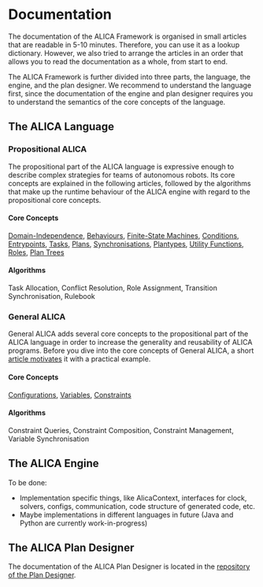 # Documentation

The documentation of the ALICA Framework is organised in small articles that are readable in 5-10 minutes. Therefore, you can use it as a lookup dictionary. However, we also tried to arrange the articles in an order that allows you to read the documentation as a whole, from start to end.

The ALICA Framework is further divided into three parts, the language, the engine, and the plan designer. We recommend to understand the language first, since the documentation of the engine and plan designer requires you to understand the semantics of the core concepts of the language.

## The ALICA Language

### Propositional ALICA

The propositional part of the ALICA language is expressive enough to describe complex strategies for teams of autonomous robots. Its core concepts are explained in the following articles, followed by the algorithms that make up the runtime behaviour of the ALICA engine with regard to the propositional core concepts.

#### Core Concepts

[Domain-Independence](./articles/domain-independence.md), [Behaviours](./articles/behaviours.md), [Finite-State Machines](./articles/finite-state_machines.md), [Conditions](./articles/conditions.md), [Entrypoints](./articles/entrypoints.md), [Tasks](./articles/tasks.md), [Plans](./articles/plans.md), [Synchronisations](./articles/synchronisations.md), [Plantypes](./articles/plantypes.md), [Utility Functions](./articles/utility_functions.md), [Roles](./articles/roles.md), [Plan Trees](./articles/plan_trees.md)

#### Algorithms

Task Allocation, Conflict Resolution, Role Assignment, Transition Synchronisation, Rulebook

### General ALICA

General ALICA adds several core concepts to the propositional part of the ALICA language in order to increase the generality and reusability of ALICA programs. Before you dive into the core concepts of General ALICA, a short [article motivates](./articles/motivation_general_alica.md) it with a practical example.

#### Core Concepts

[Configurations](./articles/configurations.md), [Variables](./articles/variables.md), [Constraints](./articles/constraints.md)

#### Algorithms

Constraint Queries, Constraint Composition, Constraint Management, Variable Synchronisation

## The ALICA Engine

To be done:

- Implementation specific things, like AlicaContext, interfaces for clock, solvers, configs, communication, code structure of generated code, etc.
- Maybe implementations in different languages in future (Java and Python are currently work-in-progress)

## The ALICA Plan Designer

The documentation of the ALICA Plan Designer is located in the [repository of the Plan Designer](https://github.com/rapyuta-robotics/alica-plan-designer-fx).
